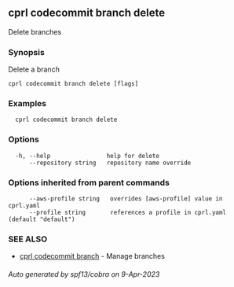 ## cprl codecommit branch delete

Delete branches

### Synopsis

Delete a branch

```
cprl codecommit branch delete [flags]
```

### Examples

```
  cprl codecommit branch delete
```

### Options

```
  -h, --help                help for delete
      --repository string   repository name override
```

### Options inherited from parent commands

```
      --aws-profile string   overrides [aws-profile] value in cprl.yaml
      --profile string       references a profile in cprl.yaml (default "default")
```

### SEE ALSO

* [cprl codecommit branch](cprl_codecommit_branch.md)	 - Manage branches

###### Auto generated by spf13/cobra on 9-Apr-2023
